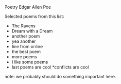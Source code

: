 Poetry
Edgar Allen Poe

Selected poems from this list:
* The Ravens
* Dream with a Dream
* another poem
* yea another
* line from online
* the best poem
* more poems
* i like some poems
* last poems are cool
*conflicts are cool




note: we probably should do something important here. 
